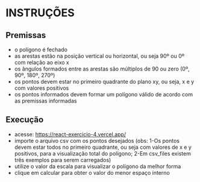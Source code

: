 # INSTRUÇÕES

## Premissas

- o polígono é fechado
- as arestas estão na posição vertical ou horizontal, ou seja 90º ou 0º com relação ao eixo x
- os ângulos formados entre as arestas são múltiplos de 90 ou zero (0º, 90º, 180º, 270º)
- os pontos devem estar no primeiro quadrante do plano xy, ou seja, x e y com valores positivos
- os pontos informados devem formar um polígono válido de acordo com as premissas informadas

## Execução

- acesse: https://react-exercicio-4.vercel.app/
- importe o arquivo csv com os pontos desejados (obs: 1-Os pontos devem estar todos no primeiro quadrante, ou seja com valores de x e y positivos, para a visualização total do polígono; 2-Em csv_files existem três exemplos para serem carregados)
- utilize o valor da escala para visualizar o polígono da melhor forma
- clique em calcular para obter o valor do menor espaço interno
